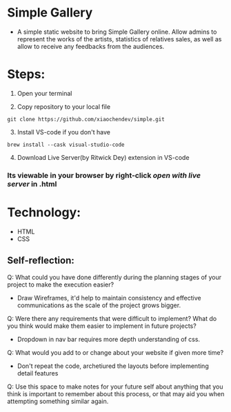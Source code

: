 # Simple Gallery

- A simple static website to bring Simple Gallery online. Allow admins to represent the works of the artists, statistics of relatives sales, as well as allow to receive any feedbacks from the audiences.

# Steps:

1. Open your terminal

2. Copy repository to your local file
```
git clone https://github.com/xiaochendev/simple.git
```

3. Install VS-code if you don't have
```
brew install --cask visual-studio-code
```

4. Download Live Server(by Ritwick Dey) extension in VS-code

### Its viewable in your browser by right-click ***open with live server*** in .html

# Technology:

- HTML
- CSS


## Self-reflection:

Q: What could you have done differently during the planning stages of your project to make the execution easier?
- Draw Wireframes, it'd help to maintain consistency and effective communications as the scale of the project grows bigger.


Q: Were there any requirements that were difficult to implement? What do you think would make them easier to implement in future projects?
- Dropdown in nav bar requires more depth understanding of css.


Q: What would you add to or change about your website if given more time?
- Don't repeat the code, archetiured the layouts before implementing detail features 

Q: Use this space to make notes for your future self about anything that you think is important to remember about this process, or that may aid you when attempting something similar again.


